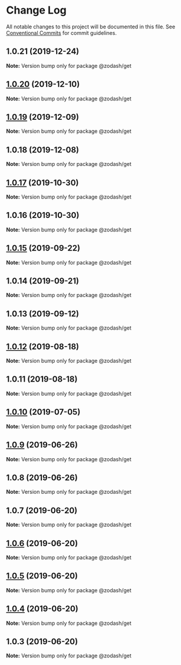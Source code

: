 # Change Log

All notable changes to this project will be documented in this file.
See [Conventional Commits](https://conventionalcommits.org) for commit guidelines.

## 1.0.21 (2019-12-24)

**Note:** Version bump only for package @zodash/get





## [1.0.20](https://github.com/zcorky/zodash/compare/@zodash/get@1.0.19...@zodash/get@1.0.20) (2019-12-10)

**Note:** Version bump only for package @zodash/get





## [1.0.19](https://github.com/zcorky/zodash/compare/@zodash/get@1.0.18...@zodash/get@1.0.19) (2019-12-09)

**Note:** Version bump only for package @zodash/get





## 1.0.18 (2019-12-08)

**Note:** Version bump only for package @zodash/get





## [1.0.17](https://github.com/zcorky/zodash/compare/@zodash/get@1.0.16...@zodash/get@1.0.17) (2019-10-30)

**Note:** Version bump only for package @zodash/get





## 1.0.16 (2019-10-30)

**Note:** Version bump only for package @zodash/get





## [1.0.15](https://github.com/zcorky/zodash/compare/@zodash/get@1.0.14...@zodash/get@1.0.15) (2019-09-22)

**Note:** Version bump only for package @zodash/get





## 1.0.14 (2019-09-21)

**Note:** Version bump only for package @zodash/get





## 1.0.13 (2019-09-12)

**Note:** Version bump only for package @zodash/get





## [1.0.12](https://github.com/zcorky/zodash/compare/@zodash/get@1.0.11...@zodash/get@1.0.12) (2019-08-18)

**Note:** Version bump only for package @zodash/get





## 1.0.11 (2019-08-18)

**Note:** Version bump only for package @zodash/get





## [1.0.10](https://github.com/zcorky/zodash/compare/@zodash/get@1.0.9...@zodash/get@1.0.10) (2019-07-05)

**Note:** Version bump only for package @zodash/get





## [1.0.9](https://github.com/zcorky/zodash/compare/@zodash/get@1.0.8...@zodash/get@1.0.9) (2019-06-26)

**Note:** Version bump only for package @zodash/get





## 1.0.8 (2019-06-26)

**Note:** Version bump only for package @zodash/get





## 1.0.7 (2019-06-20)

**Note:** Version bump only for package @zodash/get





## [1.0.6](https://github.com/zcorky/zodash/compare/@zodash/get@1.0.5...@zodash/get@1.0.6) (2019-06-20)

**Note:** Version bump only for package @zodash/get





## [1.0.5](https://github.com/zcorky/zodash/compare/@zodash/get@1.0.4...@zodash/get@1.0.5) (2019-06-20)

**Note:** Version bump only for package @zodash/get





## [1.0.4](https://github.com/zcorky/zodash/compare/@zodash/get@1.0.3...@zodash/get@1.0.4) (2019-06-20)

**Note:** Version bump only for package @zodash/get





## 1.0.3 (2019-06-20)

**Note:** Version bump only for package @zodash/get
